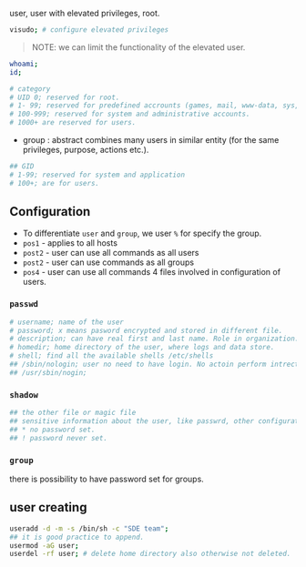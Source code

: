 user, user with elevated privileges, root.
```bash
visudo; # configure elevated privileges
```

> NOTE: we can limit the functionality of the elevated user.

```bash
whoami;
id;

# category
# UID 0; reserved for root.
# 1- 99; reserved for predefined accrounts (games, mail, www-data, sys, bin).
# 100-999; reserved for system and administrative accounts.
# 1000+ are reserved for users.
```

- group : abstract combines many users in similar entity (for the same privileges, purpose, actions etc.).

```bash
## GID
# 1-99; reserved for system and application
# 100+; are for users.
```

## Configuration 
- To differentiate `user` and `group`, we user `%` for specify the group.
- `pos1` - applies to all hosts
- `post2` - user can use all commands as all users
- `post2` - user can use commands as all groups
- `pos4` - user can use all commands
4 files involved in configuration of users.

### `passwd`

```bash
# username; name of the user
# password; x means pasword encrypted and stored in different file.
# description; can have real first and last name. Role in organization.
# homedir; home directory of the user, where logs and data store.
# shell; find all the available shells /etc/shells
## /sbin/nologin; user no need to have login. No actoin perform intrectively.
## /usr/sbin/nogin;
```

### `shadow`

```bash
## the other file or magic file
## sensitive information about the user, like passwrd, other configuration.
## * no password set.
## ! password never set.
```

### `group`

there is possibility to have password set for groups.

## user creating

```bash
useradd -d -m -s /bin/sh -c "SDE team";
## it is good practice to append.
usermod -aG user;
userdel -rf user; # delete home directory also otherwise not deleted.
```